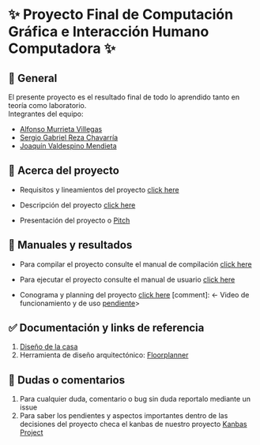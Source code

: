 # ✨ Proyecto Final de Computación Gráfica e Interacción Humano Computadora ✨

## 🚀 General

El presente proyecto es el resultado final de todo lo aprendido tanto en teoría como laboratorio.<br>
Integrantes del equipo: 

- [Alfonso Murrieta Villegas ](https://github.com/aMurryFly)
- [Sergio Gabriel Reza Chavarría](https://github.com/ResergeDX)
- [Joaquín Valdespino Mendieta](https://github.com/JoaquinValdespino)

## 🚀 Acerca del proyecto

- Requisitos y lineamientos del proyecto [click here](https://github.com/aMurryFly/House_FinalProject/blob/main/aboutProject/lineamientos_Profesor.pdf)

- Descripción del proyecto [click here](https://github.com/aMurryFly/House_FinalProject/blob/main/aboutProject/descripcion_propia.md)<br>

- Presentación del proyecto o [Pitch](https://youtu.be/ND7mIb6xAn8)


## 🚀 Manuales y resultados

- Para compilar el proyecto consulte el manual de compilación [click here](https://github.com/aMurryFly/House_FinalProject/blob/main/manuales/Manual_Configuracion.pdf)

- Para ejecutar el proyecto consulte el manual de usuario [click here](https://github.com/aMurryFly/House_FinalProject/blob/main/manuales/Manual_Usuario.pdf)

- Conograma y planning del proyecto [click here](https://github.com/aMurryFly/House_FinalProject/projects/1)
[comment]: <- Video de funcionamiento y de uso [pendiente]()> 

## ✅ Documentación y links de referencia 

1. [Diseño de la casa](https://verplanos.com/plano-de-casa-grande-con-piscina-de-estilo-mediterraneo/)
2. Herramienta de diseño arquitectónico: [Floorplanner](https://www.floorplanner.com/)


## 🤔 Dudas o comentarios

1. Para cualquier duda, comentario o bug sin duda reportalo mediante un issue
2. Para saber los pendientes y aspectos importantes dentro de las decisiones del proyecto checa el kanbas de nuestro proyecto [Kanbas Project](https://github.com/aMurryFly/House_FinalProject/projects/1)
